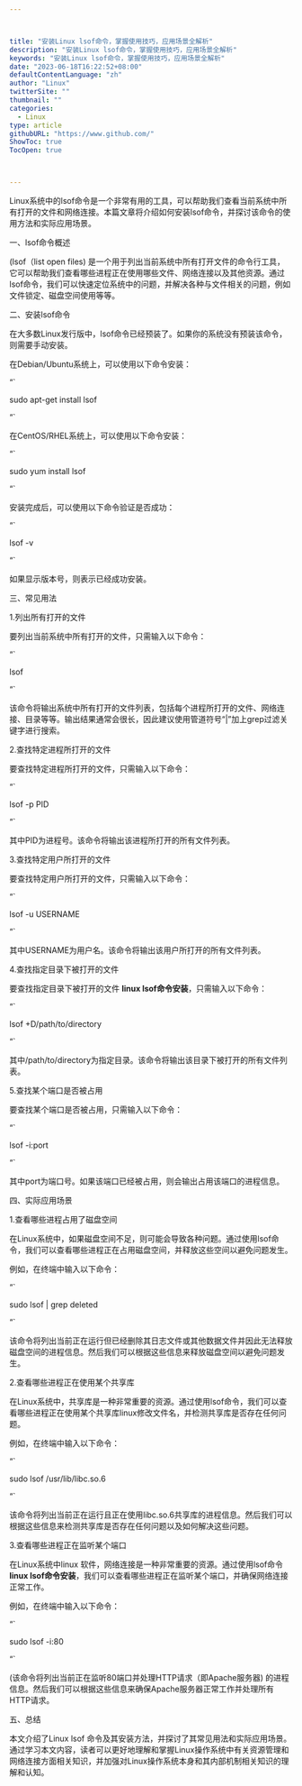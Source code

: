 ```yaml
---



title: "安装Linux lsof命令，掌握使用技巧，应用场景全解析"
description: "安装Linux lsof命令，掌握使用技巧，应用场景全解析"
keywords: "安装Linux lsof命令，掌握使用技巧，应用场景全解析"
date: "2023-06-18T16:22:52+08:00"
defaultContentLanguage: "zh"
author: "Linux"
twitterSite: ""
thumbnail: ""
categories:
  - Linux
type: article
githubURL: "https://www.github.com/"
ShowToc: true
TocOpen: true



---
```


Linux系统中的lsof命令是一个非常有用的工具，可以帮助我们查看当前系统中所有打开的文件和网络连接。本篇文章将介绍如何安装lsof命令，并探讨该命令的使用方法和实际应用场景。

一、lsof命令概述

(lsof（list open files) 是一个用于列出当前系统中所有打开文件的命令行工具，它可以帮助我们查看哪些进程正在使用哪些文件、网络连接以及其他资源。通过lsof命令，我们可以快速定位系统中的问题，并解决各种与文件相关的问题，例如文件锁定、磁盘空间使用等等。

二、安装lsof命令

在大多数Linux发行版中，lsof命令已经预装了。如果你的系统没有预装该命令，则需要手动安装。

在Debian/Ubuntu系统上，可以使用以下命令安装：

“`

sudo apt-get install lsof

“`

在CentOS/RHEL系统上，可以使用以下命令安装：

“`

sudo yum install lsof

“`

安装完成后，可以使用以下命令验证是否成功：

“`

lsof -v

“`

如果显示版本号，则表示已经成功安装。

三、常见用法

1.列出所有打开的文件

要列出当前系统中所有打开的文件，只需输入以下命令：

“`

lsof

“`

该命令将输出系统中所有打开的文件列表，包括每个进程所打开的文件、网络连接、目录等等。输出结果通常会很长，因此建议使用管道符号“|”加上grep过滤关键字进行搜索。

2.查找特定进程所打开的文件

要查找特定进程所打开的文件，只需输入以下命令：

“`

lsof -p PID

“`

其中PID为进程号。该命令将输出该进程所打开的所有文件列表。

3.查找特定用户所打开的文件

要查找特定用户所打开的文件，只需输入以下命令：

“`

lsof -u USERNAME

“`

其中USERNAME为用户名。该命令将输出该用户所打开的所有文件列表。

4.查找指定目录下被打开的文件

要查找指定目录下被打开的文件 **linux lsof命令安装**，只需输入以下命令：

“`

lsof +D/path/to/directory

“`

其中/path/to/directory为指定目录。该命令将输出该目录下被打开的所有文件列表。

5.查找某个端口是否被占用

要查找某个端口是否被占用，只需输入以下命令：

“`

lsof -i:port

“`

其中port为端口号。如果该端口已经被占用，则会输出占用该端口的进程信息。

四、实际应用场景

1.查看哪些进程占用了磁盘空间

在Linux系统中，如果磁盘空间不足，则可能会导致各种问题。通过使用lsof命令，我们可以查看哪些进程正在占用磁盘空间，并释放这些空间以避免问题发生。

例如，在终端中输入以下命令：

“`

sudo lsof | grep deleted

“`

该命令将列出当前正在运行但已经删除其日志文件或其他数据文件并因此无法释放磁盘空间的进程信息。然后我们可以根据这些信息来释放磁盘空间以避免问题发生。

2.查看哪些进程正在使用某个共享库

在Linux系统中，共享库是一种非常重要的资源。通过使用lsof命令，我们可以查看哪些进程正在使用某个共享库linux修改文件名，并检测共享库是否存在任何问题。

例如，在终端中输入以下命令：

“`

sudo lsof /usr/lib/libc.so.6

“`

该命令将列出当前正在运行且正在使用libc.so.6共享库的进程信息。然后我们可以根据这些信息来检测共享库是否存在任何问题以及如何解决这些问题。

3.查看哪些进程正在监听某个端口

在Linux系统中linux 软件，网络连接是一种非常重要的资源。通过使用lsof命令 **linux lsof命令安装**，我们可以查看哪些进程正在监听某个端口，并确保网络连接正常工作。

例如，在终端中输入以下命令：

“`

sudo lsof -i:80

“`

(该命令将列出当前正在监听80端口并处理HTTP请求（即Apache服务器) 的进程信息。然后我们可以根据这些信息来确保Apache服务器正常工作并处理所有HTTP请求。

五、总结

本文介绍了Linux lsof 命令及其安装方法，并探讨了其常见用法和实际应用场景。通过学习本文内容，读者可以更好地理解和掌握Linux操作系统中有关资源管理和网络连接方面相关知识，并加强对Linux操作系统本身和其内部机制相关知识的理解和认知。